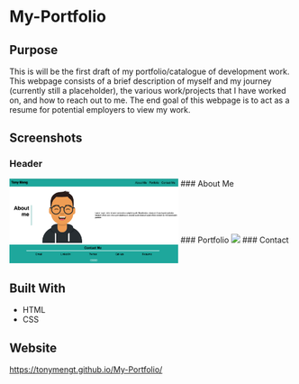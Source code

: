 # My-Portfolio


## Purpose

This is will be the first draft of my portfolio/catalogue of development work. This webpage consists of a brief description of myself and my journey (currently still a placeholder), the various work/projects that I have worked on, and how to reach out to me. The end goal of this webpage is to act as a resume for potential employers to view my work.

## Screenshots
### Header
<img src="./assets/img/SC_header.png" width ="300">
### About Me
<img src="./assets/img/SC_about_me.png" width ="300">
### Portfolio
<img src="./assets/img/SC_portfolio.png" width ="300">
### Contact
<img src="./assets/img/SC_contact.png" width ="300">

## Built With
* HTML
* CSS

## Website
https://tonymengt.github.io/My-Portfolio/

